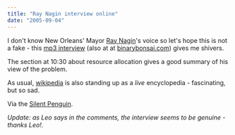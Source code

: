 ```yaml
---
title: "Ray Nagin interview online"
date: "2005-09-04"
---
```


I don't know New Orleans' Mayor [Ray Nagin](http://en.wikipedia.org/wiki/Ray_Nagin)'s voice so let's hope this is not a fake - this [mp3 interview](http://static2.podcatch.com/blogs/gems/snedit/WWLAMInterviewNagin.mp3) (also at at [binarybonsai.com](http://binarybonsai.com/files/nomayorinterview.mp3)) gives me shivers.

The section at 10:30 about resource allocation gives a good summary of his view of the problem.

As usual, [wikipedia](http://en.wikipedia.org/wiki/New_Orleans) is also standing up as a _live_ encyclopedia - fascinating, but so sad.

Via the [Silent Penguin](http://www.silentpenguin.com/archives/2005/09/ray_nagin_speak.html).

_Update: as Leo says in the comments, the interview seems to be genuine - thanks Leo!._
